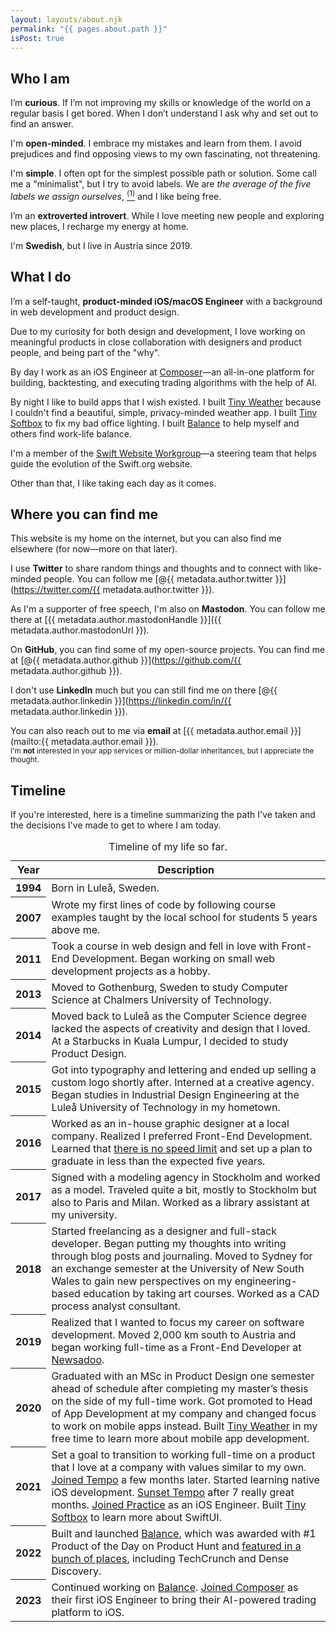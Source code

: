 ```yaml
---
layout: layouts/about.njk
permalink: "{{ pages.about.path }}"
isPost: true
---
```


## Who I am

I’m **curious**. If I’m not improving my skills or knowledge of the world on a regular basis I get bored. When I don’t understand I ask why and set out to find an answer.

I'm **open-minded**. I embrace my mistakes and learn from them. I avoid prejudices and find opposing views to my own fascinating, not threatening.

I'm **simple**. I often opt for the simplest possible path or solution. Some call me a "minimalist", but I try to avoid labels. We are _the average of the five labels we assign ourselves_, <a class="subhead foreground-tertiary" href="/{{ pages.lessons.path }}239" aria-label="Go to reference"><sup>(1)</sup></a> and I like being free.

I’m an **extroverted introvert**. While I love meeting new people and exploring new places, I recharge my energy at home.

I'm **Swedish**, but I live in Austria since 2019.

## What I do

I’m a self-taught, **product-minded iOS/macOS Engineer** with a background in web development and product design.

Due to my curiosity for both design and development, I love working on meaningful products in close collaboration with designers and product people, and being part of the "why".

By day I work as an iOS Engineer at [Composer](https://composer.trade)—an all-in-one platform for building, backtesting, and executing trading algorithms with the help of AI.

By night I like to build apps that I wish existed. I built [Tiny Weather](/apps/tiny-weather) because I couldn't find a beautiful, simple, privacy-minded weather app. I built [Tiny Softbox](/apps/tiny-softbox) to fix my bad office lighting. I built [Balance](/apps/balance) to help myself and others find work-life balance.

I'm a member of the [Swift Website Workgroup](https://www.swift.org/website-workgroup/)—a steering team that helps guide the evolution of the Swift.org website.

Other than that, I like taking each day as it comes.

## Where you can find me

This website is my home on the internet, but you can also find me elsewhere (for now—more on that later).

I use **Twitter** to share random things and thoughts and to connect with like-minded people. You can follow me [@{{ metadata.author.twitter }}](https://twitter.com/{{ metadata.author.twitter }}).

As I'm a supporter of free speech, I'm also on **Mastodon**. You can follow me there at [{{ metadata.author.mastodonHandle }}]({{ metadata.author.mastodonUrl }}).

On **GitHub**, you can find some of my open-source projects. You can find me at [@{{ metadata.author.github }}](https://github.com/{{ metadata.author.github }}).

I don't use **LinkedIn** much but you can still find me on there [@{{ metadata.author.linkedin }}](https://linkedin.com/in/{{ metadata.author.linkedin }}).

You can also reach out to me via **email** at [{{ metadata.author.email }}](mailto:{{ metadata.author.email }}). \
<small>I'm **not** interested in your app services or million-dollar inheritances, but I appreciate the thought.</small>

## Timeline

If you're interested, here is a timeline summarizing the path I've taken and the decisions I've made to get to where I am today.

<table id="timeline">
	<caption class="hidden">Timeline of my life so far.</caption>
	<thead class="hidden">
		<tr>
			<th>Year</th>
			<th>Description</th>
		</tr>
	</thead>
	<tbody>
		<tr>
			<th>1994</th>
			<td>Born in Luleå, Sweden.</td>
		</tr>
		<tr>
			<th>2007</th>
			<td>Wrote my first lines of code by following course examples taught by the local school for students 5 years above me.</td>
		</tr>
		<tr>
			<th>2011</th>
			<td>Took a course in web design and fell in love with Front-End Development. Began working on small web development projects as a hobby.</td>
		</tr>
		<tr>
			<th>2013</th>
			<td>Moved to Gothenburg, Sweden to study Computer Science at Chalmers University of Technology.</td>
		</tr>
		<tr>
			<th>2014</th>
			<td>Moved back to Luleå as the Computer Science degree lacked the aspects of creativity and design that I loved. At a Starbucks in Kuala Lumpur, I decided to study Product Design.</td>
		</tr>
		<tr>
			<th>2015</th>
			<td>Got into typography and lettering and ended up selling a custom logo shortly after. Interned at a creative agency. Began studies in Industrial Design Engineering at the Luleå University of Technology in my hometown.</td>
		</tr>
		<tr>
			<th>2016</th>
			<td>Worked as an in-house graphic designer at a local company. Realized I preferred Front-End Development. Learned that <a href="https://sive.rs/kimo">there is no speed limit</a> and set up a plan to graduate in less than the expected five years.</td>
		</tr>
		<tr>
			<th>2017</th>
			<td>Signed with a modeling agency in Stockholm and worked as a model. Traveled quite a bit, mostly to Stockholm but also to Paris and Milan. Worked as a library assistant at my university.</td>
		</tr>
		<tr>
			<th>2018</th>
			<td>Started freelancing as a designer and full-stack developer. Began putting my thoughts into writing through blog posts and journaling. Moved to Sydney for an exchange semester at the University of New South Wales to gain new perspectives on my engineering-based education by taking art courses. Worked as a CAD process analyst consultant.</td>
		</tr>
		<tr>
			<th>2019</th>
			<td>Realized that I wanted to focus my career on software development. Moved 2,000 km south to Austria and began working full-time as a Front-End Developer at <a href="https://newsadoo.com">Newsadoo</a>.</td>
		</tr>
		<tr>
			<th>2020</th>
			<td>Graduated with an MSc in Product Design one semester ahead of schedule after completing my master’s thesis on the side of my full-time work. Got promoted to Head of App Development at my company and changed focus to work on mobile apps instead. Built <a href="/apps/tiny-weather/">Tiny Weather</a> in my free time to learn more about mobile app development.</td>
		</tr>
		<tr>
			<th>2021</th>
			<td>Set a goal to transition to working full-time on a product that I love at a company with values similar to my own. <a href="/blog/joining-tempo/">Joined Tempo</a> a few months later. Started learning native iOS development. <a href="/blog/sunsetting-tempo/">Sunset Tempo</a> after 7 really great months. <a href="/blog/joining-practice/">Joined Practice</a> as an iOS Engineer. Built <a href="/apps/tiny-softbox/">Tiny Softbox</a> to learn more about SwiftUI.</td>
		</tr>
		<tr>
			<th>2022</th>
			<td>Built and launched <a href="/apps/balance/">Balance</a>, which was awarded with #1 Product of the Day on Product Hunt and <a href="/apps/balance/#recognition">featured in a bunch of places</a>, including TechCrunch and Dense Discovery.</td>
		</tr>
		<tr>
			<th>2023</th>
			<td>Continued working on <a href="/apps/balance/">Balance</a>. <a href="/blog/joining-composer/">Joined Composer</a> as their first iOS Engineer to bring their AI-powered trading platform to iOS.</td>
		</tr>
	</tbody>
</table>
